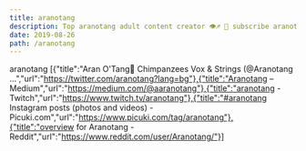 ```yaml
---
title: aranotang
description: Top aranotang adult content creator 👁♐️ 👑 subscribe aranotang to my porn site below IG aranotang
date: 2019-08-26
path: /aranotang
---
```


aranotang
[{"title":"Aran O'Tang🤘     Chimpanzees Vox & Strings (@Aranotang ...","url":"https://twitter.com/aranotang?lang=bg"},{"title":"Aranotang – Medium","url":"https://medium.com/@aaranotang"},{"title":"aranotang - Twitch","url":"https://www.twitch.tv/aranotang"},{"title":"#aranotang Instagram posts (photos and videos) - Picuki.com","url":"https://www.picuki.com/tag/aranotang"},{"title":"overview for Aranotang - Reddit","url":"https://www.reddit.com/user/Aranotang/"}]

